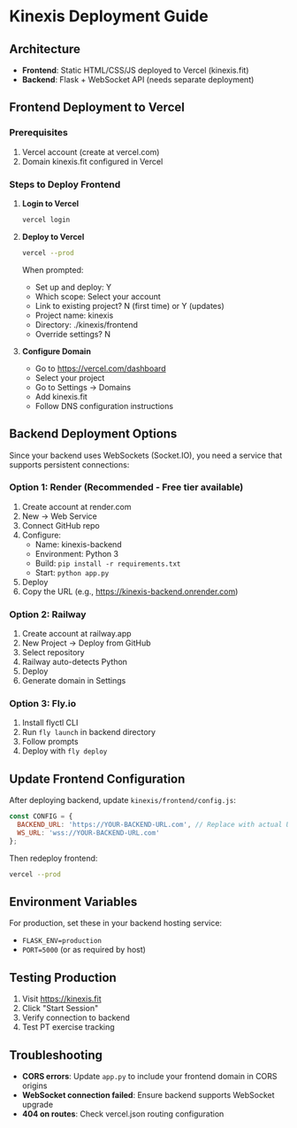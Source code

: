# Kinexis Deployment Guide

## Architecture
- **Frontend**: Static HTML/CSS/JS deployed to Vercel (kinexis.fit)
- **Backend**: Flask + WebSocket API (needs separate deployment)

## Frontend Deployment to Vercel

### Prerequisites
1. Vercel account (create at vercel.com)
2. Domain kinexis.fit configured in Vercel

### Steps to Deploy Frontend

1. **Login to Vercel**
   ```bash
   vercel login
   ```

2. **Deploy to Vercel**
   ```bash
   vercel --prod
   ```

   When prompted:
   - Set up and deploy: Y
   - Which scope: Select your account
   - Link to existing project? N (first time) or Y (updates)
   - Project name: kinexis
   - Directory: ./kinexis/frontend
   - Override settings? N

3. **Configure Domain**
   - Go to https://vercel.com/dashboard
   - Select your project
   - Go to Settings → Domains
   - Add kinexis.fit
   - Follow DNS configuration instructions

## Backend Deployment Options

Since your backend uses WebSockets (Socket.IO), you need a service that supports persistent connections:

### Option 1: Render (Recommended - Free tier available)
1. Create account at render.com
2. New → Web Service
3. Connect GitHub repo
4. Configure:
   - Name: kinexis-backend
   - Environment: Python 3
   - Build: `pip install -r requirements.txt`
   - Start: `python app.py`
5. Deploy
6. Copy the URL (e.g., https://kinexis-backend.onrender.com)

### Option 2: Railway
1. Create account at railway.app
2. New Project → Deploy from GitHub
3. Select repository
4. Railway auto-detects Python
5. Deploy
6. Generate domain in Settings

### Option 3: Fly.io
1. Install flyctl CLI
2. Run `fly launch` in backend directory
3. Follow prompts
4. Deploy with `fly deploy`

## Update Frontend Configuration

After deploying backend, update `kinexis/frontend/config.js`:

```javascript
const CONFIG = {
  BACKEND_URL: 'https://YOUR-BACKEND-URL.com', // Replace with actual URL
  WS_URL: 'wss://YOUR-BACKEND-URL.com'
};
```

Then redeploy frontend:
```bash
vercel --prod
```

## Environment Variables

For production, set these in your backend hosting service:
- `FLASK_ENV=production`
- `PORT=5000` (or as required by host)

## Testing Production

1. Visit https://kinexis.fit
2. Click "Start Session"
3. Verify connection to backend
4. Test PT exercise tracking

## Troubleshooting

- **CORS errors**: Update `app.py` to include your frontend domain in CORS origins
- **WebSocket connection failed**: Ensure backend supports WebSocket upgrade
- **404 on routes**: Check vercel.json routing configuration